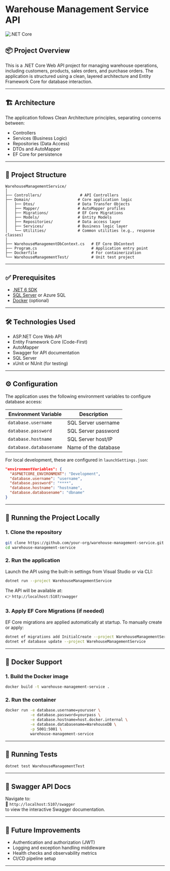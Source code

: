 # Warehouse Management Service API

![.NET Core](https://img.shields.io/badge/.NET-6.0-blue)

## 📦 Project Overview

This is a .NET Core Web API project for managing warehouse operations, including customers, products, sales orders, and purchase orders. The application is structured using a clean, layered architecture and Entity Framework Core for database interaction.

---

## 🏗 Architecture

The application follows Clean Architecture principles, separating concerns between:

- Controllers
- Services (Business Logic)
- Repositories (Data Access)
- DTOs and AutoMapper
- EF Core for persistence

---

## 📁 Project Structure

```
WarehouseManagementService/
│
├── Controllers/                 # API Controllers
├── Domain/                     # Core application logic
│   ├── Dtos/                   # Data Transfer Objects
│   ├── Mapper/                 # AutoMapper profiles
│   ├── Migrations/             # EF Core Migrations
│   ├── Models/                 # Entity Models
│   ├── Repositories/           # Data access layer
│   ├── Services/               # Business logic layer
│   └── Utilities/              # Common utilities (e.g., response classes)
│
├── WarehouseManagementDbContext.cs   # EF Core DbContext
├── Program.cs                        # Application entry point
├── Dockerfile                        # For containerization
└── WarehouseManagementTest/          # Unit test project
```

---

## ✅ Prerequisites

- [.NET 6 SDK](https://dotnet.microsoft.com/download)
- [SQL Server](https://www.microsoft.com/en-us/sql-server/sql-server-downloads) or Azure SQL
- [Docker](https://www.docker.com/) (optional)

---

## 🛠 Technologies Used

- ASP.NET Core Web API  
- Entity Framework Core (Code-First)  
- AutoMapper  
- Swagger for API documentation  
- SQL Server  
- xUnit or NUnit (for testing)

---

## ⚙️ Configuration

The application uses the following environment variables to configure database access:

| Environment Variable       | Description             |
|---------------------------|-------------------------|
| `database.username`       | SQL Server username     |
| `database.password`       | SQL Server password     |
| `database.hostname`       | SQL Server host/IP      |
| `database.databasename`   | Name of the database    |

For local development, these are configured in `launchSettings.json`:

```json
"environmentVariables": {
  "ASPNETCORE_ENVIRONMENT": "Development",
  "database.username": "username",
  "database.password": "****",
  "database.hostname": "hostname",
  "database.databasename": "dbname"
}
```

---

## 🚀 Running the Project Locally

### 1. Clone the repository

```bash
git clone https://github.com/your-org/warehouse-management-service.git
cd warehouse-management-service
```

### 2. Run the application

Launch the API using the built-in settings from Visual Studio or via CLI:

```bash
dotnet run --project WarehouseManagementService
```

The API will be available at:  
👉 `http://localhost:5107/swagger`

### 3. Apply EF Core Migrations (if needed)

EF Core migrations are applied automatically at startup. To manually create or apply:

```bash
dotnet ef migrations add InitialCreate --project WarehouseManagementService
dotnet ef database update --project WarehouseManagementService
```

---

## 🐳 Docker Support

### 1. Build the Docker image

```bash
docker build -t warehouse-management-service .
```

### 2. Run the container

```bash
docker run -e database.username=youruser \
           -e database.password=yourpass \
           -e database.hostname=host.docker.internal \
           -e database.databasename=WarehouseDB \
           -p 5001:5001 \
           warehouse-management-service
```

---

## 🧪 Running Tests

```bash
dotnet test WarehouseManagementTest
```

---

## 📖 Swagger API Docs

Navigate to:  
🔗 `http://localhost:5107/swagger`  
to view the interactive Swagger documentation.

---

## 🔮 Future Improvements

- Authentication and authorization (JWT)
- Logging and exception handling middleware
- Health checks and observability metrics
- CI/CD pipeline setup

---


